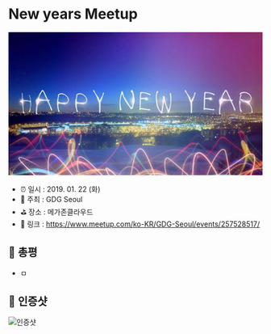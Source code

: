 # New years Meetup

![New years Meetup](image.jpeg)

- ⏰ 일시 : 2019. 01. 22 (화)
- 💁 주최 : GDG Seoul
- ⛳ 장소 : 메가존클라우드
- 🔗 링크 : https://www.meetup.com/ko-KR/GDG-Seoul/events/257528517/

## 👏 총평 

- ㅁ

## 📸 인증샷

![인증샷](self.png)
